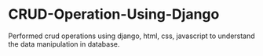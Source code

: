 # CRUD-Operation-Using-Django
 Performed crud operations using django, html, css, javascript to understand the data manipulation in database.
